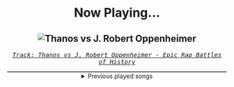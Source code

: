 <div align="center"> 
<h1>Now Playing...</h1>

![Thanos vs J. Robert Oppenheimer](https://i.scdn.co/image/ab67616d00001e02b5d7a5edb6f548cf84a56358)
--
_<samp><a href="https://open.spotify.com/track/6qGs58WcucFNfAsXpBrGJ4">Track: Thanos vs J. Robert Oppenheimer - Epic Rap Battles of History</a></samp>_

<div style="border: 1px #4B5054 solid"></div>
<details>
  <summary>
    Previous played songs
  </summary>
  <table>
    <thead>
      <tr>
        <th>
          Artist
        </th>
        <th>
          Song
        </th>
        <th>
          Link
        </th>
      </tr>
    </thead>
    <tbody>
      <tr><td>Epic Rap Battles of History</td><td>Thanos vs J. Robert Oppenheimer</td><td><a href="https://open.spotify.com/track/6qGs58WcucFNfAsXpBrGJ4">https://open.spotify.com/track/6qGs58WcucFNfAsXpBrGJ4</a></td></tr><tr><td>Epic Rap Battles of History</td><td>Thanos vs J. Robert Oppenheimer</td><td><a href="https://open.spotify.com/track/6qGs58WcucFNfAsXpBrGJ4">https://open.spotify.com/track/6qGs58WcucFNfAsXpBrGJ4</a></td></tr><tr><td>Epic Rap Battles of History</td><td>Thanos vs J. Robert Oppenheimer</td><td><a href="https://open.spotify.com/track/6qGs58WcucFNfAsXpBrGJ4">https://open.spotify.com/track/6qGs58WcucFNfAsXpBrGJ4</a></td></tr><tr><td>TEYA</td><td>Who the Hell Is Edgar?</td><td><a href="https://open.spotify.com/track/3gUC7tGDPVLOq42vvTUVdI">https://open.spotify.com/track/3gUC7tGDPVLOq42vvTUVdI</a></td></tr><tr><td>TEYA</td><td>Who the Hell Is Edgar?</td><td><a href="https://open.spotify.com/track/3gUC7tGDPVLOq42vvTUVdI">https://open.spotify.com/track/3gUC7tGDPVLOq42vvTUVdI</a></td></tr><tr><td>TEYA</td><td>Who the Hell Is Edgar?</td><td><a href="https://open.spotify.com/track/3gUC7tGDPVLOq42vvTUVdI">https://open.spotify.com/track/3gUC7tGDPVLOq42vvTUVdI</a></td></tr><tr><td>TEYA</td><td>Who the Hell Is Edgar?</td><td><a href="https://open.spotify.com/track/3gUC7tGDPVLOq42vvTUVdI">https://open.spotify.com/track/3gUC7tGDPVLOq42vvTUVdI</a></td></tr><tr><td>TEYA</td><td>Who the Hell Is Edgar?</td><td><a href="https://open.spotify.com/track/3gUC7tGDPVLOq42vvTUVdI">https://open.spotify.com/track/3gUC7tGDPVLOq42vvTUVdI</a></td></tr><tr><td>TEYA</td><td>Who the Hell Is Edgar?</td><td><a href="https://open.spotify.com/track/3gUC7tGDPVLOq42vvTUVdI">https://open.spotify.com/track/3gUC7tGDPVLOq42vvTUVdI</a></td></tr><tr><td>TEYA</td><td>Who the Hell Is Edgar?</td><td><a href="https://open.spotify.com/track/3gUC7tGDPVLOq42vvTUVdI">https://open.spotify.com/track/3gUC7tGDPVLOq42vvTUVdI</a></td></tr><tr><td>TEYA</td><td>Who the Hell Is Edgar?</td><td><a href="https://open.spotify.com/track/3gUC7tGDPVLOq42vvTUVdI">https://open.spotify.com/track/3gUC7tGDPVLOq42vvTUVdI</a></td></tr><tr><td>TEYA</td><td>Who the Hell Is Edgar?</td><td><a href="https://open.spotify.com/track/3gUC7tGDPVLOq42vvTUVdI">https://open.spotify.com/track/3gUC7tGDPVLOq42vvTUVdI</a></td></tr><tr><td>TEYA</td><td>Who the Hell Is Edgar?</td><td><a href="https://open.spotify.com/track/3gUC7tGDPVLOq42vvTUVdI">https://open.spotify.com/track/3gUC7tGDPVLOq42vvTUVdI</a></td></tr><tr><td>TEYA</td><td>Who the Hell Is Edgar?</td><td><a href="https://open.spotify.com/track/3gUC7tGDPVLOq42vvTUVdI">https://open.spotify.com/track/3gUC7tGDPVLOq42vvTUVdI</a></td></tr><tr><td>Motionless In White</td><td>Cyberhex</td><td><a href="https://open.spotify.com/track/2vNUATEUKbavRo2gMjHs2S">https://open.spotify.com/track/2vNUATEUKbavRo2gMjHs2S</a></td></tr><tr><td>Bury Tomorrow</td><td>Heretic (feat. Loz Taylor)</td><td><a href="https://open.spotify.com/track/2mTi7e03FygOF0bds32848">https://open.spotify.com/track/2mTi7e03FygOF0bds32848</a></td></tr><tr><td>Architects</td><td>Animals</td><td><a href="https://open.spotify.com/track/5ofoB8PFmocBXFBEWVb6Vz">https://open.spotify.com/track/5ofoB8PFmocBXFBEWVb6Vz</a></td></tr><tr><td>Bullet For My Valentine</td><td>Tears Don't Fall</td><td><a href="https://open.spotify.com/track/7ln7o4q6y9h8qEc6hGrtr1">https://open.spotify.com/track/7ln7o4q6y9h8qEc6hGrtr1</a></td></tr><tr><td>Spiritbox</td><td>Circle With Me</td><td><a href="https://open.spotify.com/track/6I5zXzSDByTEmYZ7ePVQeB">https://open.spotify.com/track/6I5zXzSDByTEmYZ7ePVQeB</a></td></tr><tr><td>Five Finger Death Punch</td><td>Wrong Side of Heaven</td><td><a href="https://open.spotify.com/track/11Ojp7JniVvwd0gmgvyKkd">https://open.spotify.com/track/11Ojp7JniVvwd0gmgvyKkd</a></td></tr>
    </tbody>
  </table>
</details>

</div>
